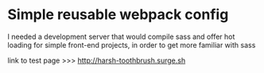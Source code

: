 # Simple reusable webpack config

I needed a development server that would compile sass and offer hot loading for simple front-end projects, in order to get more familiar with sass

link to test page >>> http://harsh-toothbrush.surge.sh